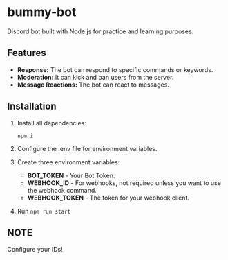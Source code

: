 # bummy-bot

Discord bot built with Node.js for practice and learning purposes.

## Features

- **Response:** The bot can respond to specific commands or keywords.
- **Moderation:** It can kick and ban users from the server.
- **Message Reactions:** The bot can react to messages.

## Installation

1) Install all dependencies:

    `npm i`

2) Configure the .env file for environment variables.

3) Create three environment variables:
    - **BOT_TOKEN** - Your Bot Token.
    - **WEBHOOK_ID** - For webhooks, not required unless you want to use the webhook command.
    - **WEBHOOK_TOKEN** - The token for your webhook client.
      
4) Run `npm run start`

## NOTE
Configure your IDs!